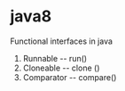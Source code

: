 # java8

Functional interfaces in java 
1. Runnable   -- run()
2. Cloneable  -- clone ()
3. Comparator -- compare()
